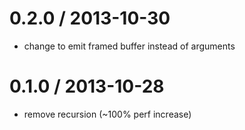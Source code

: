 
0.2.0 / 2013-10-30 
==================

 * change to emit framed buffer instead of arguments

0.1.0 / 2013-10-28 
==================

 * remove recursion (~100% perf increase)
